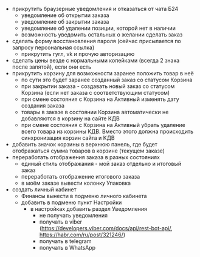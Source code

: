 * прикрутить  браузерные уведомления и отказаться от чата Б24
    * уведомление об открытии заказа
    * уведомление об закрытии заказа
    * уведомление об удалении позиции, которой нет в наличии
    * возможность уведомить остальных о желании сделать заказ
* сделать форму восстановления пароля (сейчас присылается по запросу персональная ссылка)
    * прикрутить гугл, vk и прочую авторизацию
* сделать цены везде с нормальными копейками (всегда 2 знака после запятой), если они есть
* прикрутить корзину для возможности заранее положить товар в неё
    * по сути это будет заранее созданный заказ со статусом Корзина
    * при закрытии заказа - создавать новый заказ со статусом Корзина (если нет заказа с соответствующим статусом)
    * при смене состояния с Корзина на Активный изменять дату создания заказа
    * товары в заказе в состоянии Корзина автоматически не добавляются в корзину на сайте КДВ 
    * при смене состояния с Корзина на Активный убрать удаление всего товара из корзины КДВ. Вместо этого должна происходить синхронизация корзин сайта и КДВ
* добавить значок корзины в верхнюю панель, где будет отображаться сумма товаров в корзине (текущем заказе)
* переработать отображения заказа в разных состояниях
    * единый стиль отображания - мой заказ отдельно и итоговый заказ
    * переработать отображение итогового заказа
    * в моём заказе вывести колонку Упаковка
* создать личный кабинет
	* Финансы вынести в подменю личного кабинета
	* добавить в подменю пункт Настройки
		* в настройках добавить раздел Уведомления
			* не получать уведомления
			* получать в viber (https://developers.viber.com/docs/api/rest-bot-api/, https://habr.com/ru/post/321246/)
			* получать в telegram
			* получать в WhatsApp